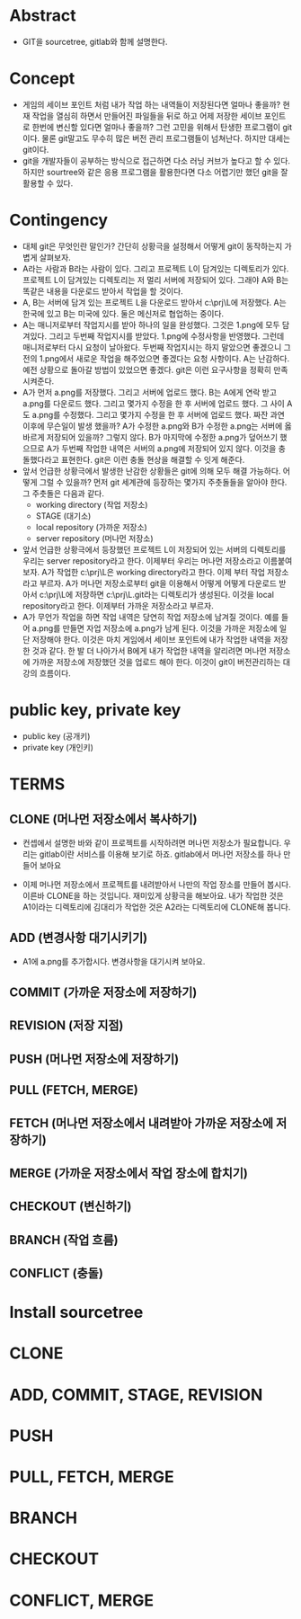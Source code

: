 # Abstract

- GIT을 sourcetree, gitlab와 함께 설명한다.

# Concept

- 게임의 세이브 포인트 처럼 내가 작업 하는 내역들이 저장된다면 얼마나
  좋을까? 현재 작업을 열심히 하면서 만들어진 파일들을 뒤로 하고 
  어제 저장한 세이브 포인트로 한번에 변신할 있다면 얼마나 좋을까?
  그런 고민을 위해서 탄생한 프로그램이 git이다. 물론 git말고도
  무수히 많은 버전 관리 프로그램들이 넘쳐난다. 하지만 대세는
  git이다. 
- git을 개발자들이 공부하는 방식으로 접근하면 다소 러닝 커브가
  높다고 할 수 있다. 하지만 sourtree와 같은 응용 프로그램을
  활용한다면 다소 어렵기만 했던 git을 잘 활용할 수 있다.
  
# Contingency

- 대체 git은 무엇인란 말인가? 간단히 상황극을 설정해서 어떻게 git이
  동작하는지 가볍게 살펴보자. 
- A라는 사람과 B라는 사람이 있다. 그리고 프로젝트 L이 담겨있는
  디렉토리가 있다. 프로젝트 L이 담겨있는 디렉토리는 저 멀리 서버에
  저장되어 있다. 그래야 A와 B는 똑같은 내용을 다운로드 받아서 작업을
  할 것이다.
- A, B는 서버에 담겨 있는 프로젝트 L을 다운로드 받아서 c:\prj\L에
  저장했다.  A는 한국에 있고 B는 미국에 있다. 둘은 메신저로 협업하는
  중이다. 
- A는 매니저로부터 작업지시를 받아 하나의 일을 완성했다. 그것은
  1.png에 모두 담겨있다. 그리고 두번째 작업지시를 받았다. 1.png에
  수정사항을 반영했다.  그런데 매니저로부터 다시 요청이
  날아왔다. 두번째 작업지시는 하지 말았으면 좋겠으니 그전의 1.png에서
  새로운 작업을 해주었으면 좋겠다는 요청 사항이다. A는 난감하다.  예전
  상황으로 돌아갈 방법이 있었으면 좋겠다. git은 이런 요구사항을 정확히
  만족시켜준다.
- A가 먼저 a.png를 저장했다. 그리고 서버에 업로드 했다. B는 A에게 연락
  받고 a.png를 다운로드 했다. 그리고 몇가지 수정을 한 후 서버에 업로드
  했다. 그 사이 A도 a.png를 수정했다. 그리고 몇가지 수정을 한 후
  서버에 업로드 했다. 짜잔 과연 이후에 무슨일이 발생 했을까? A가
  수정한 a.png와 B가 수정한 a.png는 서버에 옳바르게 저장되어 있을까?
  그렇지 않다. B가 마지막에 수정한 a.png가 덮어쓰기 했으므로 A가
  두번째 작업한 내역은 서버의 a.png에 저장되어 있지 않다.  이것을
  충돌했다라고 표현한다. git은 이런 충돌 현상을 해결할 수 잇게 해준다.
- 앞서 언급한 상황극에서 발생한 난감한 상황들은 git에 의해 모두 해결
  가능하다. 어떻게 그럴 수 있을까? 먼저 git 세계관에 등장하는 몇가지 
  주춧돌들을 알아야 한다. 그 주춧돌은 다음과 같다.
  - working directory (작업 저장소)
  - STAGE (대기소)
  - local repository (가까운 저장소)
  - server repository (머나먼 저장소)
- 앞서 언급한 상황극에서 등장했던 프로젝트 L이 저장되어 있는 서버의
  디렉토리를 우리는 server repository라고 한다. 이제부터 우리는 머나먼
  저장소라고 이름붙여 보자. A가 작업한 c:\prj\L은 working
  directory라고 한다. 이제 부터 작업 저장소 라고 부르자. A가 머나먼 저장소로부터
  git을 이용해서 어떻게 어떻게 다운로드 받아서 c:\prj\L에 저장하면 
  c:\prj\L\.git라는 디렉토리가 생성된다. 이것을 local repository라고 한다.
  이제부터 가까운 저장소라고 부르자.
- A가 무언가 작업을 하면 작업 내역은 당연히 작업 저장소에 남겨질
  것이다. 예를 들어 a.png를 만들면 자업 저장소에 a.png가 남게 된다. 이것을
  가까운 저장소에 일단 저장해야 한다. 이것은 마치 게임에서 세이브 포인트에
  내가 작업한 내역을 저장한 것과 같다. 한 발 더 나아가서 B에게 내가 작업한
  내역을 알리려면 머나먼 저장소에 가까운 저장소에 저장했던 것을 업로드 해야 한다.
  이것이 git이 버전관리하는 대강의 흐름이다.

# public key, private key

- public key (공개키)
- private key (개인키)

# TERMS

## CLONE (머나먼 저장소에서 복사하기)

- 컨셉에서 설명한 바와 같이 프로젝트를 시작하려면 머나먼 저장소가 필요합니다.
  우리는 gitlab이란 서비스를 이용해 보기로 하죠. gitlab에서 머나먼 저장소를
  하나 만들어 보아요

- 이제 머나먼 저장소에서 프로젝트를 내려받아서 나만의 작업 장소를
  만들어 봅시다.  이른바 CLONE을 하는 것입니다. 재미있게 상황극을
  해보아요. 내가 작업한 것은 A1이라는 디렉토리에 김대리가 작업한 것은
  A2라는 디렉토리에 CLONE해 봅니다.

## ADD (변경사항 대기시키기)

- A1에 a.png를 추가합시다. 변경사항을 대기시켜 보아요.

## COMMIT (가까운 저장소에 저장하기)
## REVISION (저장 지점)
## PUSH (머나먼 저장소에 저장하기)
## PULL (FETCH, MERGE)
## FETCH (머나먼 저장소에서 내려받아 가까운 저장소에 저장하기)
## MERGE (가까운 저장소에서 작업 장소에 합치기)
## CHECKOUT (변신하기)
## BRANCH (작업 흐름)
## CONFLICT (충돌)

# Install sourcetree

# CLONE

# ADD, COMMIT, STAGE, REVISION

# PUSH

# PULL, FETCH, MERGE

# BRANCH

# CHECKOUT

# CONFLICT, MERGE

